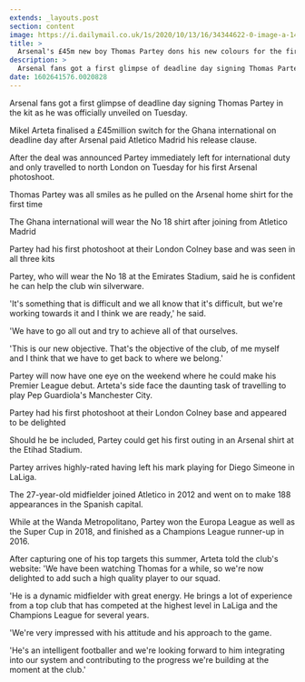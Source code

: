 ```yaml
--- 
extends: _layouts.post 
section: content 
image: https://i.dailymail.co.uk/1s/2020/10/13/16/34344622-0-image-a-140_1602603650106.jpg 
title: > 
  Arsenal's £45m new boy Thomas Partey dons his new colours for the first time 
description: > 
  Arsenal fans got a first glimpse of deadline day signing Thomas Partey in the kit as he was officially unveiled on Tuesday.Mikel Arteta finalised a £45million switch for the Ghana international on deadline day after Arsenal paid Atletico Madrid his release clause.After the deal was announced Partey immediately left for international duty and only travelled to north London on Tuesday for his first Arsenal photoshoot.Partey will now have one eye on the weekend where he could make his Premier League debut.Partey had his first photoshoot at their London Colney base and appeared to be delightedShould he be included, Partey could get his first outing in an Arsenal shirt at the Etihad Stadium. 
date: 1602641576.0020828 
--- 
```

Arsenal fans got a first glimpse of deadline day signing Thomas Partey in the kit as he was officially unveiled on Tuesday.

Mikel Arteta finalised a £45million switch for the Ghana international on deadline day after Arsenal paid Atletico Madrid his release clause.

After the deal was announced Partey immediately left for international duty and only travelled to north London on Tuesday for his first Arsenal photoshoot.

Thomas Partey was all smiles as he pulled on the Arsenal home shirt for the first time

The Ghana international will wear the No 18 shirt after joining from Atletico Madrid

Partey had his first photoshoot at their London Colney base and was seen in all three kits

Partey, who will wear the No 18 at the Emirates Stadium, said he is confident he can help the club win silverware.

'It's something that is difficult and we all know that it's difficult, but we're working towards it and I think we are ready,' he said.

'We have to go all out and try to achieve all of that ourselves.

'This is our new objective. That's the objective of the club, of me myself and I think that we have to get back to where we belong.'

Partey will now have one eye on the weekend where he could make his Premier League debut. Arteta's side face the daunting task of travelling to play Pep Guardiola's Manchester City.

Partey had his first photoshoot at their London Colney base and appeared to be delighted

Should he be included, Partey could get his first outing in an Arsenal shirt at the Etihad Stadium.

Partey arrives highly-rated having left his mark playing for Diego Simeone in LaLiga.

The 27-year-old midfielder joined Atletico in 2012 and went on to make 188 appearances in the Spanish capital.

While at the Wanda Metropolitano, Partey won the Europa League as well as the Super Cup in 2018, and finished as a Champions League runner-up in 2016.

After capturing one of his top targets this summer, Arteta told the club's website: 'We have been watching Thomas for a while, so we're now delighted to add such a high quality player to our squad.

'He is a dynamic midfielder with great energy. He brings a lot of experience from a top club that has competed at the highest level in LaLiga and the Champions League for several years.

'We're very impressed with his attitude and his approach to the game.

'He's an intelligent footballer and we're looking forward to him integrating into our system and contributing to the progress we're building at the moment at the club.'